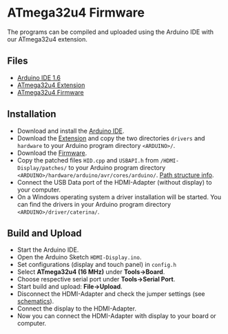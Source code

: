# ATmega32u4 Firmware
The programs can be compiled and uploaded using the Arduino IDE with our ATmega32u4 extension.

## Files
* [Arduino IDE 1.6](http://arduino.cc/en/Main/Software)
* [ATmega32u4 Extension](https://github.com/watterott/wattuino/raw/master/src/Arduino/Arduino.zip)
* [ATmega32u4 Firmware](https://github.com/watterott/HDMI-Display/archive/master.zip)


## Installation
* Download and install the [Arduino IDE](http://arduino.cc/en/Main/Software).
* Download the [Extension](https://github.com/watterott/wattuino/raw/master/src/Arduino/Arduino.zip) and copy the two directories ```drivers``` and ```hardware``` to your Arduino program directory ```<ARDUINO>/```.
* Download the [Firmware](https://github.com/watterott/HDMI-Display/archive/master.zip).
* Copy the patched files ```HID.cpp``` and ```USBAPI.h``` from ```/HDMI-Display/patches/``` to your Arduino program directory ```<ARDUINO>/hardware/arduino/avr/cores/arduino/```.
  [Path structure info](https://github.com/watterott/HDMI-Display/raw/master/src/HDMI-Display/patches/readme.png).
* Connect the USB Data port of the HDMI-Adapter (without display) to your computer.
* On a Windows operating system a driver installation will be started. You can find the drivers in your Arduino program directory ```<ARDUINO>/driver/caterina/```.


## Build and Upload
* Start the Arduino IDE.
* Open the Arduino Sketch ```HDMI-Display.ino```.
* Set configurations (display and touch panel) in ```config.h```
* Select **ATmega32u4 (16 MHz)** under **Tools->Board**.
* Choose respective serial port under **Tools->Serial Port**.
* Start build and upload: **File->Upload**.
* Disconnect the HDMI-Adapter and check the jumper settings (see [schematics](https://github.com/watterott/HDMI-Display/tree/master/pcb)).
* Connect the display to the HDMI-Adapter.
* Now you can connect the HDMI-Adapter with display to your board or computer.
